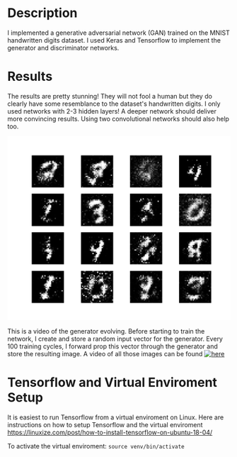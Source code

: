 # Description
I implemented a generative adversarial network (GAN) trained on the MNIST handwritten digits dataset. I used Keras and Tensorflow to implement the generator and discriminator networks.

# Results 
The results are pretty stunning! They will not fool a human but they do clearly have some resemblance to the dataset's handwritten digits. 
I only used networks with 2-3 hidden layers! A deeper network should deliver more convincing results. Using two convolutional networks should also help too.

![MNIST GAN - Simple Multi Layer Perceptrons](https://github.com/PeterJochem/MNIST_GAN/blob/master/simpleNetworkResults.png  "MNIST GAN - Simple Multi Layer Perceptrons")

This is a video of the generator evolving. Before starting to train the network, I create and store a random input vector for the generator. Every 100 training cycles, I forward prop this vector through the generator and store the resulting image. A video of all those images can be found 
[![here](https://youtu.be/K0t_Qji7sWk)](https://youtu.be/K0t_Qji7sWk)

# Tensorflow and Virtual Enviroment Setup
It is easiest to run Tensorflow from a virtual enviroment on Linux. Here are instructions on how to setup Tensorflow and the virtual enviroment https://linuxize.com/post/how-to-install-tensorflow-on-ubuntu-18-04/

To activate the virtual enviroment: ```source venv/bin/activate```

